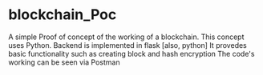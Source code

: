 # blockchain_Poc
A simple Proof of concept of the working of a blockchain.
This concept uses Python.
Backend is implemented in flask [also, python]
It provedes basic functionality such as creating block and hash encryption
The code's working can be seen via Postman
